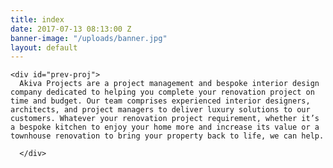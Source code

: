 ```yaml
---
title: index
date: 2017-07-13 08:13:00 Z
banner-image: "/uploads/banner.jpg"
layout: default
---
```


    <div id="prev-proj">
      Akiva Projects are a project management and bespoke interior design company dedicated to helping you complete your renovation project on time and budget. Our team comprises experienced interior designers, architects, and project managers to deliver luxury solutions to our customers. Whatever your renovation project requirement, whether it’s a bespoke kitchen to enjoy your home more and increase its value or a townhouse renovation to bring your property back to life, we can help.
      
      </div>



 
               

